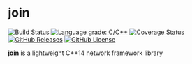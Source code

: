 # join

[![Build Status](https://github.com/mrabine/join/workflows/build-test/badge.svg)](https://github.com/mrabine/join/actions?query=workflow%3Abuild-test)
[![Language grade: C/C++](https://img.shields.io/lgtm/grade/cpp/g/mrabine/join.svg?logo=lgtm&logoWidth=18)](https://lgtm.com/projects/g/mrabine/join/context:cpp)
[![Coverage Status](https://coveralls.io/repos/github/mrabine/join/badge.svg?branch=main)](https://coveralls.io/github/mrabine/join?branch=main)
[![GitHub Releases](https://img.shields.io/github/release/mrabine/join.svg)](https://github.com/mrabine/join/releases/latest)
[![GitHub License](https://img.shields.io/badge/license-MIT-blue.svg)](https://github.com/mrabine/join/blob/main/LICENSE)

**join** is a lightweight C++14 network framework library
